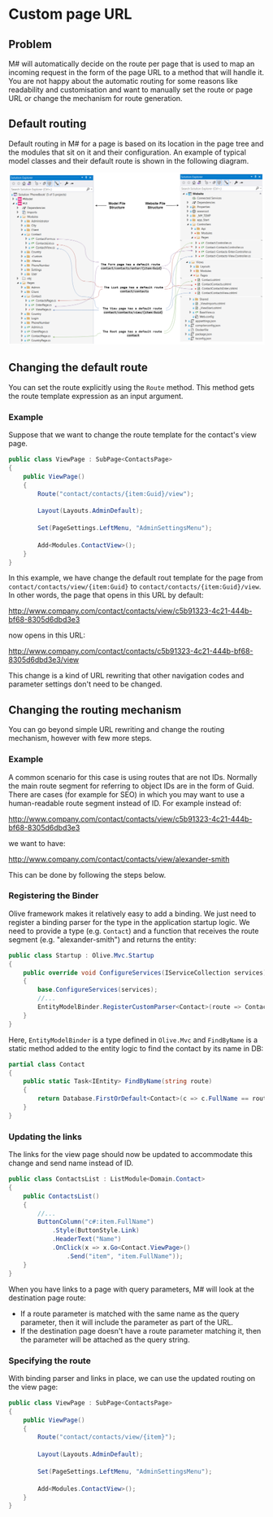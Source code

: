 # Custom page URL

## Problem

M# will automatically decide on the route per page that is used to map an incoming request in the form of the page URL to a method that will handle it. You are not happy about the automatic routing for some reasons like readability and customisation and want to manually set the route or page URL or change the mechanism for route generation.

## Default routing

Default routing in M# for a page is based on its location in the page tree and the modules that sit on it and their configuration. An example of typical model classes and their default route is shown in the following diagram.


![Default Routing in M#](images/DefaultRoutingMSharp.png)

## Changing the default route
You can set the route explicitly using the `Route` method. This method gets the route template expression as an input argument.

### Example
Suppose that we want to change the route template for the contact's view page.
```csharp
public class ViewPage : SubPage<ContactsPage>
{
    public ViewPage()
    {
        Route("contact/contacts/{item:Guid}/view");

        Layout(Layouts.AdminDefault);

        Set(PageSettings.LeftMenu, "AdminSettingsMenu");

        Add<Modules.ContactView>();
    }
}
```
In this example, we have change the default rout template for the page from `contact/contacts/view/{item:Guid}` to `contact/contacts/{item:Guid}/view`. In other words, the page that opens in this URL by default:

http://www.company.com/contact/contacts/view/c5b91323-4c21-444b-bf68-8305d6dbd3e3

now opens in this URL:

http://www.company.com/contact/contacts/c5b91323-4c21-444b-bf68-8305d6dbd3e3/view

This change is a kind of URL rewriting that other navigation codes and parameter settings don't need to be changed.

## Changing the routing mechanism
You can go beyond simple URL rewriting and change the routing mechanism, however with few more steps. 

### Example
A common scenario for this case is using routes that are not IDs. Normally the main route segment for referring to object IDs are in the form of Guid. There are cases (for example for SEO) in which you may want to use a human-readable route segment instead of ID. For example instead of:

http://www.company.com/contact/contacts/view/c5b91323-4c21-444b-bf68-8305d6dbd3e3

we want to have:

http://www.company.com/contact/contacts/view/alexander-smith

This can be done by following the steps below.

### Registering the Binder
 Olive framework makes it relatively easy to add a binding. We just need to register a binding parser for the type in the application startup logic. We need to provide a type (e.g. `Contact`) and a function that receives the route segment (e.g. "alexander-smith") and returns the entity:

```csharp
public class Startup : Olive.Mvc.Startup
{
    public override void ConfigureServices(IServiceCollection services)
    {
        base.ConfigureServices(services);
        //...
        EntityModelBinder.RegisterCustomParser<Contact>(route => Contact.FindByName(route));
    }
}
```
Here, `EntityModelBinder` is a type defined in `Olive.Mvc` and `FindByName` is a static method added to the entity logic to find the contact by its name in DB:

```csharp
partial class Contact
{
    public static Task<IEntity> FindByName(string route)
    {
        return Database.FirstOrDefault<Contact>(c => c.FullName == route).AsTask<Contact, IEntity>();
    }
}
```

### Updating the links
The links for the view page should now be updated to accommodate this change and send name instead of ID. 

```csharp
public class ContactsList : ListModule<Domain.Contact>
{
    public ContactsList()
    {
        //...
        ButtonColumn("c#:item.FullName")
            .Style(ButtonStyle.Link)
            .HeaderText("Name")
            .OnClick(x => x.Go<Contact.ViewPage>()
                .Send("item", "item.FullName"));
    }
}
```
When you have links to a page with query parameters, M# will look at the destination page route:

- If a route parameter is matched with the same name as the query parameter, then it will include the parameter as part of the URL.
- If the destination page doesn't have a route parameter matching it, then the parameter will be attached as the query string.

### Specifying the route
With binding parser and links in place, we can use the updated routing on the view page:
```csharp
public class ViewPage : SubPage<ContactsPage>
{
    public ViewPage()
    {
        Route("contact/contacts/view/{item}");

        Layout(Layouts.AdminDefault);

        Set(PageSettings.LeftMenu, "AdminSettingsMenu");

        Add<Modules.ContactView>();
    }
}
```
